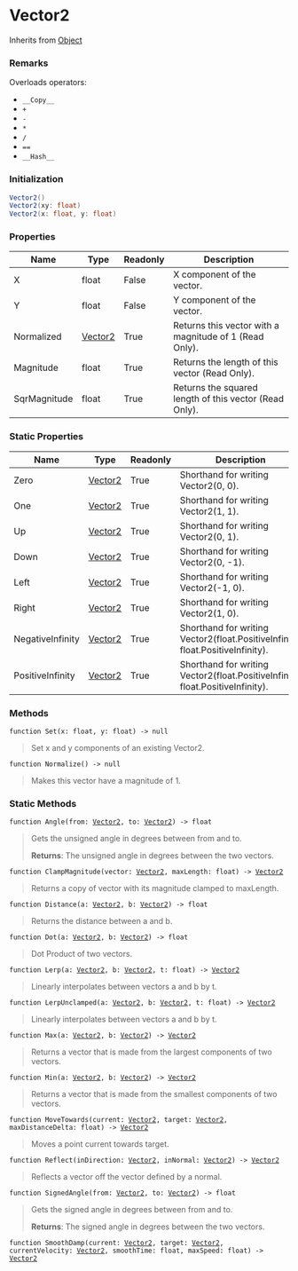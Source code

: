 # Vector2
Inherits from [Object](../objects/Object.md)
### Remarks
Overloads operators: 
- `__Copy__`
- `+`
- `-`
- `*`
- `/`
- `==`
- `__Hash__`
### Initialization
```csharp
Vector2()
Vector2(xy: float)
Vector2(x: float, y: float)
```

### Properties
|Name|Type|Readonly|Description|
|---|---|---|---|
|X|float|False|X component of the vector.|
|Y|float|False|Y component of the vector.|
|Normalized|[Vector2](../objects/Vector2.md)|True|Returns this vector with a magnitude of 1 (Read Only).|
|Magnitude|float|True|Returns the length of this vector (Read Only).|
|SqrMagnitude|float|True|Returns the squared length of this vector (Read Only).|


### Static Properties
|Name|Type|Readonly|Description|
|---|---|---|---|
|Zero|[Vector2](../objects/Vector2.md)|True|Shorthand for writing Vector2(0, 0).|
|One|[Vector2](../objects/Vector2.md)|True|Shorthand for writing Vector2(1, 1).|
|Up|[Vector2](../objects/Vector2.md)|True|Shorthand for writing Vector2(0, 1).|
|Down|[Vector2](../objects/Vector2.md)|True|Shorthand for writing Vector2(0, -1).|
|Left|[Vector2](../objects/Vector2.md)|True|Shorthand for writing Vector2(-1, 0).|
|Right|[Vector2](../objects/Vector2.md)|True|Shorthand for writing Vector2(1, 0).|
|NegativeInfinity|[Vector2](../objects/Vector2.md)|True|Shorthand for writing Vector2(float.PositiveInfinity, float.PositiveInfinity).|
|PositiveInfinity|[Vector2](../objects/Vector2.md)|True|Shorthand for writing Vector2(float.PositiveInfinity, float.PositiveInfinity).|


### Methods
<pre class="language-typescript"><code class="lang-typescript">function Set(x: float, y: float) -> null</code></pre>
> Set x and y components of an existing Vector2.
> 
<pre class="language-typescript"><code class="lang-typescript">function Normalize() -> null</code></pre>
> Makes this vector have a magnitude of 1.
> 

### Static Methods
<pre class="language-typescript"><code class="lang-typescript">function Angle(from: <a data-footnote-ref href="#user-content-fn-35">Vector2</a>, to: <a data-footnote-ref href="#user-content-fn-35">Vector2</a>) -> float</code></pre>
> Gets the unsigned angle in degrees between from and to.
> 
> **Returns**: The unsigned angle in degrees between the two vectors.
<pre class="language-typescript"><code class="lang-typescript">function ClampMagnitude(vector: <a data-footnote-ref href="#user-content-fn-35">Vector2</a>, maxLength: float) -> <a data-footnote-ref href="#user-content-fn-35">Vector2</a></code></pre>
> Returns a copy of vector with its magnitude clamped to maxLength.
> 
<pre class="language-typescript"><code class="lang-typescript">function Distance(a: <a data-footnote-ref href="#user-content-fn-35">Vector2</a>, b: <a data-footnote-ref href="#user-content-fn-35">Vector2</a>) -> float</code></pre>
> Returns the distance between a and b.
> 
<pre class="language-typescript"><code class="lang-typescript">function Dot(a: <a data-footnote-ref href="#user-content-fn-35">Vector2</a>, b: <a data-footnote-ref href="#user-content-fn-35">Vector2</a>) -> float</code></pre>
> Dot Product of two vectors.
> 
<pre class="language-typescript"><code class="lang-typescript">function Lerp(a: <a data-footnote-ref href="#user-content-fn-35">Vector2</a>, b: <a data-footnote-ref href="#user-content-fn-35">Vector2</a>, t: float) -> <a data-footnote-ref href="#user-content-fn-35">Vector2</a></code></pre>
> Linearly interpolates between vectors a and b by t.
> 
<pre class="language-typescript"><code class="lang-typescript">function LerpUnclamped(a: <a data-footnote-ref href="#user-content-fn-35">Vector2</a>, b: <a data-footnote-ref href="#user-content-fn-35">Vector2</a>, t: float) -> <a data-footnote-ref href="#user-content-fn-35">Vector2</a></code></pre>
> Linearly interpolates between vectors a and b by t.
> 
<pre class="language-typescript"><code class="lang-typescript">function Max(a: <a data-footnote-ref href="#user-content-fn-35">Vector2</a>, b: <a data-footnote-ref href="#user-content-fn-35">Vector2</a>) -> <a data-footnote-ref href="#user-content-fn-35">Vector2</a></code></pre>
> Returns a vector that is made from the largest components of two vectors.
> 
<pre class="language-typescript"><code class="lang-typescript">function Min(a: <a data-footnote-ref href="#user-content-fn-35">Vector2</a>, b: <a data-footnote-ref href="#user-content-fn-35">Vector2</a>) -> <a data-footnote-ref href="#user-content-fn-35">Vector2</a></code></pre>
> Returns a vector that is made from the smallest components of two vectors.
> 
<pre class="language-typescript"><code class="lang-typescript">function MoveTowards(current: <a data-footnote-ref href="#user-content-fn-35">Vector2</a>, target: <a data-footnote-ref href="#user-content-fn-35">Vector2</a>, maxDistanceDelta: float) -> <a data-footnote-ref href="#user-content-fn-35">Vector2</a></code></pre>
> Moves a point current towards target.
> 
<pre class="language-typescript"><code class="lang-typescript">function Reflect(inDirection: <a data-footnote-ref href="#user-content-fn-35">Vector2</a>, inNormal: <a data-footnote-ref href="#user-content-fn-35">Vector2</a>) -> <a data-footnote-ref href="#user-content-fn-35">Vector2</a></code></pre>
> Reflects a vector off the vector defined by a normal.
> 
<pre class="language-typescript"><code class="lang-typescript">function SignedAngle(from: <a data-footnote-ref href="#user-content-fn-35">Vector2</a>, to: <a data-footnote-ref href="#user-content-fn-35">Vector2</a>) -> float</code></pre>
> Gets the signed angle in degrees between from and to.
> 
> **Returns**: The signed angle in degrees between the two vectors.
<pre class="language-typescript"><code class="lang-typescript">function SmoothDamp(current: <a data-footnote-ref href="#user-content-fn-35">Vector2</a>, target: <a data-footnote-ref href="#user-content-fn-35">Vector2</a>, currentVelocity: <a data-footnote-ref href="#user-content-fn-35">Vector2</a>, smoothTime: float, maxSpeed: float) -> <a data-footnote-ref href="#user-content-fn-35">Vector2</a></code></pre>

[^0]: [Camera](../static/Camera.md)
[^1]: [Character](../objects/Character.md)
[^2]: [Collider](../objects/Collider.md)
[^3]: [Collision](../objects/Collision.md)
[^4]: [Color](../objects/Color.md)
[^5]: [Convert](../static/Convert.md)
[^6]: [Cutscene](../static/Cutscene.md)
[^7]: [Dict](../objects/Dict.md)
[^8]: [Game](../static/Game.md)
[^9]: [Human](../objects/Human.md)
[^10]: [Input](../static/Input.md)
[^11]: [Json](../static/Json.md)
[^12]: [LineCastHitResult](../objects/LineCastHitResult.md)
[^13]: [LineRenderer](../objects/LineRenderer.md)
[^14]: [List](../objects/List.md)
[^15]: [Map](../static/Map.md)
[^16]: [MapObject](../objects/MapObject.md)
[^17]: [MapTargetable](../objects/MapTargetable.md)
[^18]: [Math](../static/Math.md)
[^19]: [Network](../static/Network.md)
[^20]: [NetworkView](../objects/NetworkView.md)
[^21]: [PersistentData](../static/PersistentData.md)
[^22]: [Physics](../static/Physics.md)
[^23]: [Player](../objects/Player.md)
[^24]: [Quaternion](../objects/Quaternion.md)
[^25]: [Random](../objects/Random.md)
[^26]: [Range](../objects/Range.md)
[^27]: [RoomData](../static/RoomData.md)
[^28]: [Set](../objects/Set.md)
[^29]: [Shifter](../objects/Shifter.md)
[^30]: [String](../static/String.md)
[^31]: [Time](../static/Time.md)
[^32]: [Titan](../objects/Titan.md)
[^33]: [Transform](../objects/Transform.md)
[^34]: [UI](../static/UI.md)
[^35]: [Vector2](../objects/Vector2.md)
[^36]: [Vector3](../objects/Vector3.md)
[^37]: [Object](../objects/Object.md)
[^38]: [Component](../objects/Component.md)
